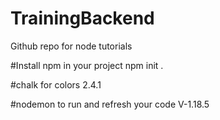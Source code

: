# TrainingBackend
Github repo for node tutorials


#Install npm in your project
npm init .

#chalk for colors 
2.4.1

#nodemon to run and refresh your code
V-1.18.5


